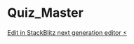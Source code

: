 # Quiz_Master

[Edit in StackBlitz next generation editor ⚡️](https://stackblitz.com/~/github.com/merliotte/Quiz_Master)